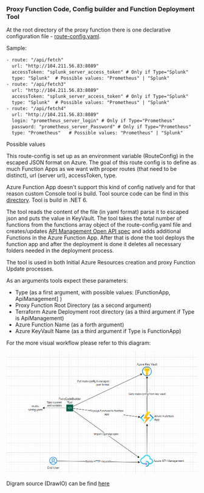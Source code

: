 ### Proxy Function Code, Config builder and Function Deployment Tool

At the root directory of the proxy function there is one declarative configuration file - [route-config.yaml](../Splunk/route-config.yaml). 

Sample:

```functions:
- route: "/api/fetch"
  url: "http://104.211.56.83:8089"
  accessToken: "splunk_server_access_token" # Only if Type="Splunk"
  type: "Splunk"  # Possible values: "Prometheus" | "Splunk"
- route: "/api/fetch3"
  url: "http://104.211.56.83:8089"
  accessToken: "splunk_server_access_token" # Only if Type="Splunk"
  type: "Splunk"  # Possible values: "Prometheus" | "Splunk"
- route: "/api/fetch4"
  url: "http://104.211.56.83:8089"
  login: "prometheus_server_login" # Only if Type="Prometheus"
  password: "prometheus_server_Password" # Only if Type="Prometheus"
  type: "Prometheus"   # Possible values: "Prometheus" | "Splunk"
```

Possible values

This route-config is set up as an environment variable (RouteConfig) in the escaped JSON format on Azure. The goal of this route config is to define as much Function Apps as we want with proper routes (that need to be distinct), url (server url), accessToken, type.

Azure Function App doesn't support this kind of config natively and for that reason custom Console tool is build. Tool source code can be find in this [directory](../FuncCodeBuilder/CodeBuilder). Tool is build in .NET 6.

The tool reads the content of the file (in yaml format) parse it to escaped json and puts the value in KeyVault. The tool takes the total number of functions from the functions array object of the route-config.yaml file and creates/updates [API Management Open API spec](../deploy/azure/api-spec.yml) and adds additional Functions in the Azure Function App. After that is done the tool deploys the function app and after the deployment is done it deletes all necessary folders needed in the deployment process.

The tool is used in both Initial Azure Resources creation and proxy Function Update processes.

As an arguments tools expect these parameters:
- Type (as a first argument, with possible values: [FunctionApp, ApiManagement] ) 
- Proxy Function Root Directory (as a second argument)
- Terraform Azure Deployment root directory (as a third argument if Type is ApiManagement)
- Azure Function Name (as a forth argument)
- Azure KeyVault Name (as a third argument if Type is FunctionApp)

For the more visual workflow please refer to this diagram:

![alt text](./StaticFiles/FuncCodeTool.png)

Digram source (DrawIO) can be find [here](./StaticFiles/FuncCodeToolBuilder.drawio)